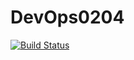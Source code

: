 # DevOps0204

[![Build Status](https://dev.azure.com/1856001/AgileProject/_apis/build/status%2FDevOps0204.DevOps0204?branchName=master)](https://dev.azure.com/1856001/AgileProject/_build/latest?definitionId=5&branchName=master)
